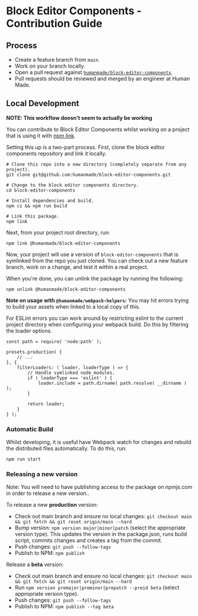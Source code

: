 Block Editor Components - Contribution Guide
===

## Process

* Create a feature branch from `main`.
* Work on your branch locally.
* Open a pull request against [`humanmade/block-editor-components`](https://github.com/humanmade/block-editor-components).
* Pull requests should be reviewed and merged by an engineer at Human Made.

## Local Development

**NOTE: This workflow doesn't seem to actually be working**

You can contribute to Block Editor Components whilst working on a project that is using it with [npm link](https://docs.npmjs.com/cli/v8/commands/npm-link).

Setting this up is a two-part process.
First, clone the block editor components repository and link it locally.

```shell
# Clone this repo into a new directory (completely separate from any project).
git clone git@github.com:humanmade/block-editor-components.git

# Change to the block editor components directory.
cd block-editor-components

# Install dependencies and build.
npm ci && npm run build

# Link this package.
npm link
```

Next, from your project root directory, run:

```shell
npm link @humanmade/block-editor-components
```

Now, your project will use a version of `block-editor-components` that is symlinked from the repo you just cloned.
You can check out a new feature branch, work on a change, and test it within a real project.

When you're done, you can unlink the package by running the following:

```shell
npm unlink @humanmade/block-editor-components
```

**Note on usage with `@humanmade/webpack-helpers`:** You may hit errors trying to build your assets when linked to a local copy of this. 

For ESLint errors you can work around by restricting eslint to the current project directory when configuring your webpack build. Do this by filtering the loader options. 

```
const path = require( 'node:path' );

presets.production( {
    // ...
}, {
    filterLoaders: ( loader, loaderType ) => {
        // Handle symlinked node_modules.
        if ( loaderType === 'eslint' ) {
            loader.include = path.dirname( path.resolve( __dirname ) );
        }

        return loader;
    }
} );
```

### Automatic Build

Whilst developing, it is useful have Webpack watch for changes and rebuild the distributed files automatically.
To do this, run:

```shell
npm run start
```

### Releasing a new version

Note: You will need to have publishing access to the package on npmjs.com in order to release a new version..

To release a new **production** version:

* Check out main branch and ensure no local changes: `git checkout main && git fetch && git reset origin/main --hard`
* Bump version: `npm version major|minor|patch` (select the appropriate version type). This updates the version in the package.json, runs build script, commits changes and creates a tag from the commit.
* Push changes: `git push --follow-tags`
* Publish to NPM: `npm publish`

Release a **beta** version:

* Check out main branch and ensure no local changes: `git checkout main && git fetch && git reset origin/main --hard`
* Run `npm version premajor|preminor|prepatch --preid beta` (select appropriate version type).
* Push changes: `git push --follow-tags`
* Publish to NPM: `npm publish --tag beta`
